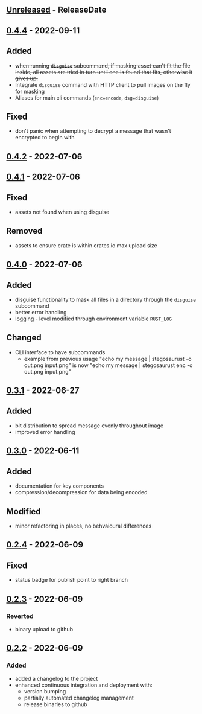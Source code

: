 <!-- next-header -->

## [Unreleased] - ReleaseDate

## [0.4.4] - 2022-09-11

## Added
- ~~when running `disguise` subcommand, if masking asset can't fit the file inside, all assets are tried in turn until one is found that fits, otherwise it gives up.~~
- Integrate `disguise` command with HTTP client to pull images on the fly for masking
- Aliases for main cli commands (`enc=encode`, `dsg=disguise`)

## Fixed
- don't panic when attempting to decrypt a message that wasn't encrypted to begin with

## [0.4.2] - 2022-07-06

## [0.4.1] - 2022-07-06

## Fixed
- assets not found when using disguise

## Removed
- assets to ensure crate is within crates.io max upload size 

## [0.4.0] - 2022-07-06

## Added
- disguise functionality to mask all files in a directory through the `disguise` subcommand
- better error handling
- logging - level modified through environment variable `RUST_LOG`
 
## Changed
- CLI interface to have subcommands
  - example from previous usage
  "echo my message | stegosaurust -o out.png input.png"
  is now
  "echo my message | stegosaurust enc -o out.png input.png"

## [0.3.1] - 2022-06-27

## Added
- bit distribution to spread message evenly throughout image
- improved error handling

## [0.3.0] - 2022-06-11

## Added
- documentation for key components
- compression/decompression for data being encoded

## Modified
- minor refactoring in places, no behvaioural differences

## [0.2.4] - 2022-06-09

## Fixed
- status badge for publish point to right branch

## [0.2.3] - 2022-06-09

### Reverted
- binary upload to github

## [0.2.2] - 2022-06-09

### Added
- added a changelog to the project
- enhanced continuous integration and deployment with:
  - version bumping
  - partially automated changelog management
  - release binaries to github

<!-- next-url -->
[Unreleased]: https://github.com/jj-style/stegosaurust/compare/v0.4.4...HEAD
[0.4.4]: https://github.com/jj-style/stegosaurust/compare/v0.4.2...v0.4.4
[0.4.2]: https://github.com/jj-style/stegosaurust/compare/v0.4.1...v0.4.2
[0.4.1]: https://github.com/jj-style/stegosaurust/compare/v0.4.0...v0.4.1
[0.4.0]: https://github.com/jj-style/stegosaurust/compare/v0.3.1...v0.4.0
[0.3.1]: https://github.com/jj-style/stegosaurust/compare/v0.3.0...v0.3.1
[0.3.0]: https://github.com/jj-style/stegosaurust/compare/v0.2.4...v0.3.0
[0.2.4]: https://github.com/jj-style/stegosaurust/compare/v0.2.3...v0.2.4
[0.2.3]: https://github.com/jj-style/stegosaurust/compare/v0.2.2...v0.2.3
[0.2.2]: https://github.com/jj-style/stegosaurust/compare/v0.2.1...v0.2.2
